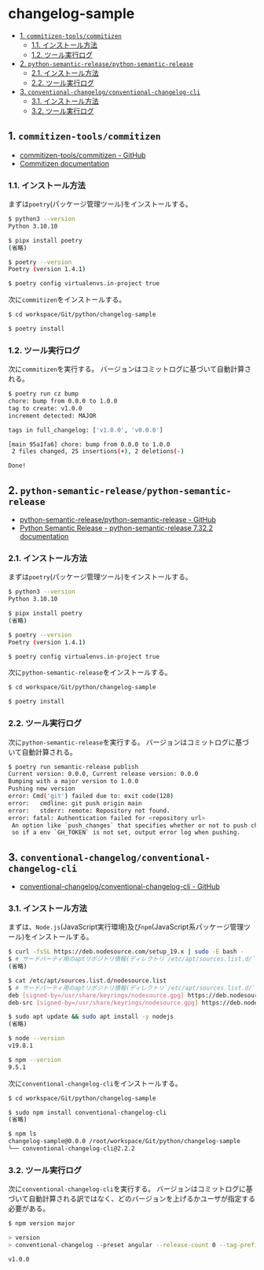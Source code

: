 # changelog-sample <!-- omit in toc -->

- [1. `commitizen-tools/commitizen`](#1-commitizen-toolscommitizen)
  - [1.1. インストール方法](#11-インストール方法)
  - [1.2. ツール実行ログ](#12-ツール実行ログ)
- [2. `python-semantic-release/python-semantic-release`](#2-python-semantic-releasepython-semantic-release)
  - [2.1. インストール方法](#21-インストール方法)
  - [2.2. ツール実行ログ](#22-ツール実行ログ)
- [3. `conventional-changelog/conventional-changelog-cli`](#3-conventional-changelogconventional-changelog-cli)
  - [3.1. インストール方法](#31-インストール方法)
  - [3.2. ツール実行ログ](#32-ツール実行ログ)

## 1. `commitizen-tools/commitizen`

- [commitizen-tools/commitizen - GitHub](https://github.com/commitizen-tools/commitizen)
- [Commitizen documentation](https://commitizen-tools.github.io/commitizen/)

### 1.1. インストール方法

まずは`poetry`(パッケージ管理ツール)をインストールする。

```bash
$ python3 --version
Python 3.10.10

$ pipx install poetry
(省略)

$ poetry --version
Poetry (version 1.4.1)

$ poetry config virtualenvs.in-project true
```

次に`commitizen`をインストールする。

```bash
$ cd workspace/Git/python/changelog-sample

$ poetry install
```

### 1.2. ツール実行ログ

次に`commitizen`を実行する。
バージョンはコミットログに基づいて自動計算される。

```bash
$ poetry run cz bump
chore: bump from 0.0.0 to 1.0.0
tag to create: v1.0.0
increment detected: MAJOR

tags in full_changelog: ['v1.0.0', 'v0.0.0']

[main 95a1fa6] chore: bump from 0.0.0 to 1.0.0
 2 files changed, 25 insertions(+), 2 deletions(-)

Done!
```

## 2. `python-semantic-release/python-semantic-release`

- [python-semantic-release/python-semantic-release - GitHub](https://github.com/python-semantic-release/python-semantic-release)
- [Python Semantic Release - python-semantic-release 7.32.2 documentation](https://python-semantic-release.readthedocs.io/en/latest/)

### 2.1. インストール方法

まずは`poetry`(パッケージ管理ツール)をインストールする。

```bash
$ python3 --version
Python 3.10.10

$ pipx install poetry
(省略)

$ poetry --version
Poetry (version 1.4.1)

$ poetry config virtualenvs.in-project true
```

次に`python-semantic-release`をインストールする。

```bash
$ cd workspace/Git/python/changelog-sample

$ poetry install
```

### 2.2. ツール実行ログ

次に`python-semantic-release`を実行する。
バージョンはコミットログに基づいて自動計算される。

```bash
$ poetry run semantic-release publish
Current version: 0.0.0, Current release version: 0.0.0
Bumping with a major version to 1.0.0
Pushing new version
error: Cmd('git') failed due to: exit code(128)
error:   cmdline: git push origin main
error:   stderr: remote: Repository not found.
error: fatal: Authentication failed for <repository url>
 An option like `push_changes` that specifies whether or not to push changes to the repository is not implemented yet,
 so if a env `GH_TOKEN` is not set, output error log when pushing.
```

## 3. `conventional-changelog/conventional-changelog-cli`

- [conventional-changelog/conventional-changelog-cli - GitHub](https://github.com/conventional-changelog/conventional-changelog/tree/master/packages/conventional-changelog-cli)

### 3.1. インストール方法

まずは、`Node.js`(JavaScript実行環境)及び`npm`(JavaScript系パッケージ管理ツール)をインストールする。

```bash
$ curl -fsSL https://deb.nodesource.com/setup_19.x | sudo -E bash -
$ # サードパーティ用のaptリポジトリ情報(ディレクトリ`/etc/apt/sources.list.d/`)にノードソース`Node.js 19.x`を追加する
(省略)

$ cat /etc/apt/sources.list.d/nodesource.list
$ # サードパーティ用のaptリポジトリ情報(ディレクトリ`/etc/apt/sources.list.d/`)を確認する
deb [signed-by=/usr/share/keyrings/nodesource.gpg] https://deb.nodesource.com/node_19.x bullseye main
deb-src [signed-by=/usr/share/keyrings/nodesource.gpg] https://deb.nodesource.com/node_19.x bullseye main

$ sudo apt update && sudo apt install -y nodejs
(省略)

$ node --version
v19.8.1

$ npm --version
9.5.1
```

次に`conventional-changelog-cli`をインストールする。

```bash
$ cd workspace/Git/python/changelog-sample

$ sudo npm install conventional-changelog-cli
(省略)

$ npm ls
changelog-sample@0.0.0 /root/workspace/Git/python/changelog-sample
└── conventional-changelog-cli@2.2.2
```

### 3.2. ツール実行ログ

次に`conventional-changelog-cli`を実行する。
バージョンはコミットログに基づいて自動計算される訳ではなく、どのバージョンを上げるかユーザが指定する必要がある。

```bash
$ npm version major

> version
> conventional-changelog --preset angular --release-count 0 --tag-prefix v --pkg package.json --infile CHANGELOG_cc.md --same-file && git add CHANGELOG_cc.md

v1.0.0
```
